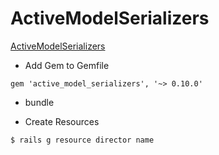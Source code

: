 # ActiveModelSerializers

[ActiveModelSerializers](ActiveModelSerializers)

* Add Gem to Gemfile

```
gem 'active_model_serializers', '~> 0.10.0'
```

* bundle

* Create Resources

```
$ rails g resource director name
```
